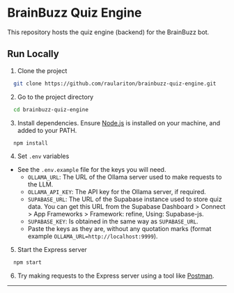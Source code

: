 
# BrainBuzz Quiz Engine

This repository hosts the quiz engine (backend) for the BrainBuzz bot.

## Run Locally

1. Clone the project

```bash
  git clone https://github.com/raulariton/brainbuzz-quiz-engine.git
```

2. Go to the project directory

```bash
  cd brainbuzz-quiz-engine
```

3. Install dependencies. Ensure [Node.js](https://nodejs.org/en/download) is installed on your machine, and added to your PATH.

```bash
  npm install
```

4. Set `.env` variables

- See the `.env.example` file for the keys you will need.
    - `OLLAMA_URL`: The URL of the Ollama server used to make requests to the LLM.
    - `OLLAMA_API_KEY`: The API key for the Ollama server, if required.
    - `SUPABASE_URL`: The URL of the Supabase instance used to store quiz data. 
      You can get this URL from the Supabase Dashboard > Connect > App Frameworks > Framework: refine, Using: Supabase-js.
    - `SUPABASE_KEY`: Is obtained in the same way as `SUPABASE_URL`.
    - Paste the keys as they are, without any quotation marks (format example `OLLAMA_URL=http://localhost:9999`).

5. Start the Express server

```bash
  npm start
```

6. Try making requests to the Express server using a tool like [Postman](https://www.postman.com/).

---